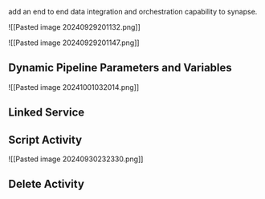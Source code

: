 add an end to end data integration and orchestration capability to synapse.

![[Pasted image 20240929201132.png]]

![[Pasted image 20240929201147.png]]
## Dynamic Pipeline Parameters and Variables
![[Pasted image 20241001032014.png]]
## Linked Service
## Script Activity
  
  ![[Pasted image 20240930232330.png]]

## Delete Activity

